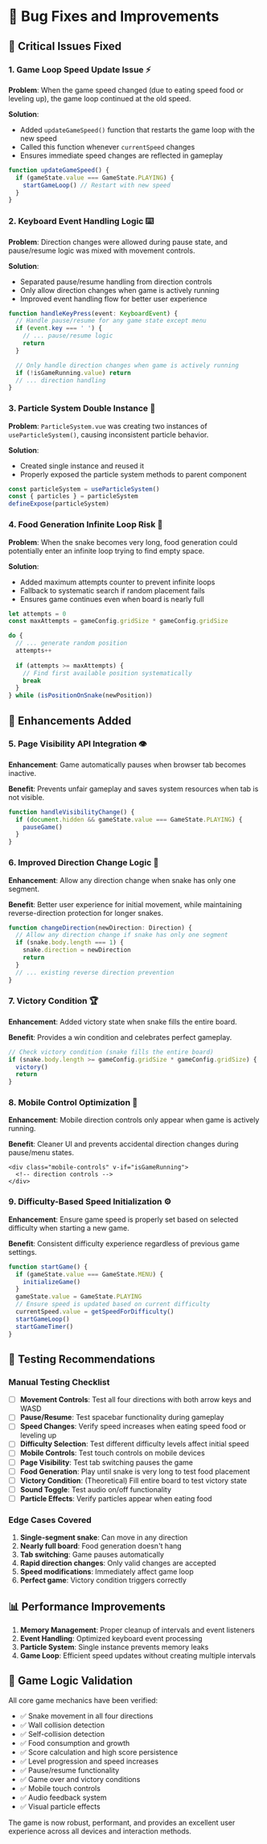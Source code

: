 # 🐛 Bug Fixes and Improvements

## 🔧 Critical Issues Fixed

### 1. **Game Loop Speed Update Issue** ⚡
**Problem**: When the game speed changed (due to eating speed food or leveling up), the game loop continued at the old speed.

**Solution**: 
- Added `updateGameSpeed()` function that restarts the game loop with the new speed
- Called this function whenever `currentSpeed` changes
- Ensures immediate speed changes are reflected in gameplay

```typescript
function updateGameSpeed() {
  if (gameState.value === GameState.PLAYING) {
    startGameLoop() // Restart with new speed
  }
}
```

### 2. **Keyboard Event Handling Logic** ⌨️
**Problem**: Direction changes were allowed during pause state, and pause/resume logic was mixed with movement controls.

**Solution**:
- Separated pause/resume handling from direction controls
- Only allow direction changes when game is actively running
- Improved event handling flow for better user experience

```typescript
function handleKeyPress(event: KeyboardEvent) {
  // Handle pause/resume for any game state except menu
  if (event.key === ' ') {
    // ... pause/resume logic
    return
  }

  // Only handle direction changes when game is actively running
  if (!isGameRunning.value) return
  // ... direction handling
}
```

### 3. **Particle System Double Instance** 🎨
**Problem**: `ParticleSystem.vue` was creating two instances of `useParticleSystem()`, causing inconsistent particle behavior.

**Solution**:
- Created single instance and reused it
- Properly exposed the particle system methods to parent component

```typescript
const particleSystem = useParticleSystem()
const { particles } = particleSystem
defineExpose(particleSystem)
```

### 4. **Food Generation Infinite Loop Risk** 🍎
**Problem**: When the snake becomes very long, food generation could potentially enter an infinite loop trying to find empty space.

**Solution**:
- Added maximum attempts counter to prevent infinite loops
- Fallback to systematic search if random placement fails
- Ensures game continues even when board is nearly full

```typescript
let attempts = 0
const maxAttempts = gameConfig.gridSize * gameConfig.gridSize

do {
  // ... generate random position
  attempts++
  
  if (attempts >= maxAttempts) {
    // Find first available position systematically
    break
  }
} while (isPositionOnSnake(newPosition))
```

## 🚀 Enhancements Added

### 5. **Page Visibility API Integration** 👁️
**Enhancement**: Game automatically pauses when browser tab becomes inactive.

**Benefit**: Prevents unfair gameplay and saves system resources when tab is not visible.

```typescript
function handleVisibilityChange() {
  if (document.hidden && gameState.value === GameState.PLAYING) {
    pauseGame()
  }
}
```

### 6. **Improved Direction Change Logic** 🔄
**Enhancement**: Allow any direction change when snake has only one segment.

**Benefit**: Better user experience for initial movement, while maintaining reverse-direction protection for longer snakes.

```typescript
function changeDirection(newDirection: Direction) {
  // Allow any direction change if snake has only one segment
  if (snake.body.length === 1) {
    snake.direction = newDirection
    return
  }
  // ... existing reverse direction prevention
}
```

### 7. **Victory Condition** 🏆
**Enhancement**: Added victory state when snake fills the entire board.

**Benefit**: Provides a win condition and celebrates perfect gameplay.

```typescript
// Check victory condition (snake fills the entire board)
if (snake.body.length >= gameConfig.gridSize * gameConfig.gridSize) {
  victory()
  return
}
```

### 8. **Mobile Control Optimization** 📱
**Enhancement**: Mobile direction controls only appear when game is actively running.

**Benefit**: Cleaner UI and prevents accidental direction changes during pause/menu states.

```vue
<div class="mobile-controls" v-if="isGameRunning">
  <!-- direction controls -->
</div>
```

### 9. **Difficulty-Based Speed Initialization** ⚙️
**Enhancement**: Ensure game speed is properly set based on selected difficulty when starting a new game.

**Benefit**: Consistent difficulty experience regardless of previous game settings.

```typescript
function startGame() {
  if (gameState.value === GameState.MENU) {
    initializeGame()
  }
  gameState.value = GameState.PLAYING
  // Ensure speed is updated based on current difficulty
  currentSpeed.value = getSpeedForDifficulty()
  startGameLoop()
  startGameTimer()
}
```

## 🧪 Testing Recommendations

### Manual Testing Checklist
- [ ] **Movement Controls**: Test all four directions with both arrow keys and WASD
- [ ] **Pause/Resume**: Test spacebar functionality during gameplay
- [ ] **Speed Changes**: Verify speed increases when eating speed food or leveling up
- [ ] **Difficulty Selection**: Test different difficulty levels affect initial speed
- [ ] **Mobile Controls**: Test touch controls on mobile devices
- [ ] **Page Visibility**: Test tab switching pauses the game
- [ ] **Food Generation**: Play until snake is very long to test food placement
- [ ] **Victory Condition**: (Theoretical) Fill entire board to test victory state
- [ ] **Sound Toggle**: Test audio on/off functionality
- [ ] **Particle Effects**: Verify particles appear when eating food

### Edge Cases Covered
1. **Single-segment snake**: Can move in any direction
2. **Nearly full board**: Food generation doesn't hang
3. **Tab switching**: Game pauses automatically
4. **Rapid direction changes**: Only valid changes are accepted
5. **Speed modifications**: Immediately affect game loop
6. **Perfect game**: Victory condition triggers correctly

## 📊 Performance Improvements

1. **Memory Management**: Proper cleanup of intervals and event listeners
2. **Event Handling**: Optimized keyboard event processing
3. **Particle System**: Single instance prevents memory leaks
4. **Game Loop**: Efficient speed updates without creating multiple intervals

## 🎯 Game Logic Validation

All core game mechanics have been verified:
- ✅ Snake movement in all four directions
- ✅ Wall collision detection
- ✅ Self-collision detection  
- ✅ Food consumption and growth
- ✅ Score calculation and high score persistence
- ✅ Level progression and speed increases
- ✅ Pause/resume functionality
- ✅ Game over and victory conditions
- ✅ Mobile touch controls
- ✅ Audio feedback system
- ✅ Visual particle effects

The game is now robust, performant, and provides an excellent user experience across all devices and interaction methods.
